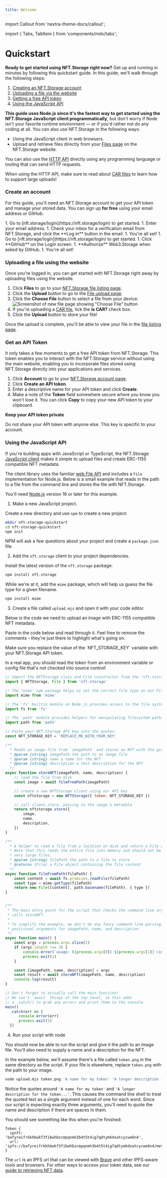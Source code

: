 ```yaml
---
title: Welcome
---
```


import Callout from 'nextra-theme-docs/callout';

import { Tabs, TabItem } from 'components/mdx/tabs';

# Quickstart

**Ready to get started using NFT.Storage right now?** Get up and running in minutes by following this quickstart guide. In this guide, we'll walk through the following steps:

1. [Creating an NFT.Storage account](#create-an-account)
1. [Uploading a file via the website](#uploading-a-file-using-the-website)
1. [Getting a free API token](#get-an-api-token)
1. [Using the JavaScript API](#using-the-javascript-api)

**This guide uses Node.js since it's the fastest way to get started using the NFT.Storage JavaScript client programmatically**, but don't worry if Node isn't your favorite runtime environment — or if you'd rather not do any coding at all. You can also use NFT.Storage in the following ways:
- Using the JavaScript client in web browsers.
- Upload and retrieve files directly from your [Files page](https://nft.storage/files/) on the NFT.Storage website.

You can also use the [HTTP API][reference-http-api] directly using any programming language or tooling that can send HTTP requests.

<Callout emoji="💡">

When using the HTTP API, make sure to read about [CAR files][concepts-car-files] to learn how to support large uploads!

</Callout>

### Create an account

For this guide, you'll need an NFT.Storage account to get your API token and manage your stored data. You can sign up **for free** using your email address or GitHub.

<Tabs>
<TabItem value="email" label="Sign up using Email">
1. Go to [nft.storage/login](https://nft.storage/login) to get started.
1. Enter your email address.
1. Check your inbox for a verification email from NFT.Storage, and click the **Log in** button in the email.
1. You're all set!
</TabItem>
<TabItem value="github" label="Sign up using Github">
1. Go to [nft.storage/login](https://nft.storage/login) to get started.
1. Click **GitHub** on the Login screen.
1. **Authorize** Web3.Storage when asked by GitHub.
1. You're all set!
</TabItem>
</Tabs>

### Uploading a file using the website

Once you're logged in, you can get started with NFT.Storage right away by uploading files using the website.

1. Click **Files** to go to your [NFT.Storage file listing page](https://nft.storage/files/). 
1. Click the **Upload** button to go to the [File upload page](https://nft.storage/new-file/).
1. Click the **Choose File** button to select a file from your device:
    ![Screenshot of new file page showing "Choose File" button](/images/new-file.png)
1. If you're uploading a [CAR file][concepts-car-files], tick the **is CAR?** check box.
1. Click the **Upload** button to store your file!

Once the upload is complete, you'll be able to view your file in the [file listing page](https://nft.storage/files/).

### Get an API Token

It only takes a few moments to get a free API token from NFT.Storage. This token enables you to interact with the NFT.Storage service without using the main website, enabling you to incorporate files stored using NFT.Storage directly into your applications and services.

1. Click **Account** to go to your [NFT.Storage account page](https://nft.storage/account).
1. Click **Create an API token**.
1. Enter a descriptive name for your API token and click **Create**.
1. Make a note of the **Token** field somewhere secure where you know you won't lose it. You can click **Copy** to copy your new API token to your clipboard.

<Callout type="warning" emoji="⚠️"> 

**Keep your API token private**

Do not share your API token with anyone else. This key is specific to your account.

</Callout>


### Using the JavaScript API

If you're building apps with JavaScript or TypeScript, the NFT.Storage [JavaScript client][js-client] makes it simple to upload files and create ERC-1155 compatible NFT metadata.

The client library uses the familiar [web File API][mdn-file] and includes a `File` implementation for Node.js. Below is a small example that reads in the path to a file from the command line and stores the file with NFT.Storage.

You'll need [Node.js](https://nodejs.org) version 16 or later for this example. 

1. Make a new JavaScript project.

Create a new directory and use `npm` to create a new project:

```bash
mkdir nft-storage-quickstart
cd nft-storage-quickstart
npm init
```

NPM will ask a few questions about your project and create a `package.json` file.

2. Add the `nft.storage` client to your project dependencies.

Install the latest version of the `nft.storage` package:

```bash
npm install nft.storage
```

While we're at it, add the `mime` package, which will help us guess the file type for a given filename.

```bash
npm install mime
```

3. Create a file called `upload.mjs` and open it with your code editor.

Below is the code we need to upload an image with ERC-1155 compatible NFT metadata.

Paste in the code below and read through it. Feel free to remove the comments - they're just there to highlight what's going on.

<Callout emoji="⚠️">
Make sure you replace the value of the `NFT_STORAGE_KEY` variable with your NFT.Storage API token. 

In a real app, you should read the token from an environment variable or config file that's not checked into source control!
</Callout>

```js
// Import the NFTStorage class and File constructor from the 'nft.storage' package
import { NFTStorage, File } from 'nft.storage'

// The 'mime' npm package helps us set the correct file type on our File objects
import mime from 'mime'

// The 'fs' builtin module on Node.js provides access to the file system
import fs from 'fs'

// The 'path' module provides helpers for manipulating filesystem paths
import path from 'path'

// Paste your NFT.Storage API key into the quotes:
const NFT_STORAGE_KEY = 'REPLACE_ME_WITH_YOUR_KEY'

/**
  * Reads an image file from `imagePath` and stores an NFT with the given name and description.
  * @param {string} imagePath the path to an image file
  * @param {string} name a name for the NFT
  * @param {string} description a text description for the NFT
  */
async function storeNFT(imagePath, name, description) {
    // load the file from disk
    const image = await fileFromPath(imagePath)

    // create a new NFTStorage client using our API key
    const nftstorage = new NFTStorage({ token: NFT_STORAGE_KEY })

    // call client.store, passing in the image & metadata
    return nftstorage.store({
        image,
        name,
        description,
    })
}

/**
  * A helper to read a file from a location on disk and return a File object.
  * Note that this reads the entire file into memory and should not be used for
  * very large files. 
  * @param {string} filePath the path to a file to store
  * @returns {File} a File object containing the file content
  */
async function fileFromPath(filePath) {
    const content = await fs.promises.readFile(filePath)
    const type = mime.getType(filePath)
    return new File([content], path.basename(filePath), { type })
}


/**
 * The main entry point for the script that checks the command line arguments and
 * calls storeNFT.
 * 
 * To simplify the example, we don't do any fancy command line parsing. Just three
 * positional arguments for imagePath, name, and description
 */
async function main() {
    const args = process.argv.slice(2)
    if (args.length !== 3) {
        console.error(`usage: ${process.argv[0]} ${process.argv[1]} <image-path> <name> <description>`)
        process.exit(1)
    }

    const [imagePath, name, description] = args
    const result = await storeNFT(imagePath, name, description)
    console.log(result)
}

// Don't forget to actually call the main function!
// We can't `await` things at the top level, so this adds
// a .catch() to grab any errors and print them to the console.
main()
  .catch(err => {
      console.error(err)
      process.exit(1)
  })
```

4. Run your script with node

You should now be able to run the script and give it the path to an image file. You'll also need to supply a name and a description for the NFT.

In the example below, we'll assume there's a file called `token.png` in the same directory as the script. If your file is elsewhere, replace `token.png` with the path to your image.

```bash
node upload.mjs token.png 'A name for my token' 'A longer description for the token...'
```

Notice the quotes around `'A name for my token'` and `'A longer description for the token...'`. This causes the command line shell to treat the quoted text as a single argument instead of one for each word. Since our script is expecting exactly three arguments, you'll need to quote the name and description if there are spaces in them.

You should see something like this when you're finished:

```
Token {
  ipnft: 'bafyreifrkkhbwkf3fibwhbzcmpqnmh3b4t5t4ig7qdtymkdoatcycwe6n4',
  url: 'ipfs://bafyreifrkkhbwkf3fibwhbzcmpqnmh3b4t5t4ig7qdtymkdoatcycwe6n4/metadata.json'
}
```

The `url` is an IPFS url that can be viewed with [Brave](https://brave.com) and other IPFS-aware tools and browsers. For other ways to access your token data, see our [guide to retrieving NFT data][howto-retrieve].

[reference-http-api]: https://nft.storage/api-docs/
[concepts-car-files]: ./concepts/car-files/
[howto-retrieve]: ./how-to/retrieve/
[js-client]: ./client/lib/

[mdn-file]: https://developer.mozilla.org/en-US/docs/Web/API/File

